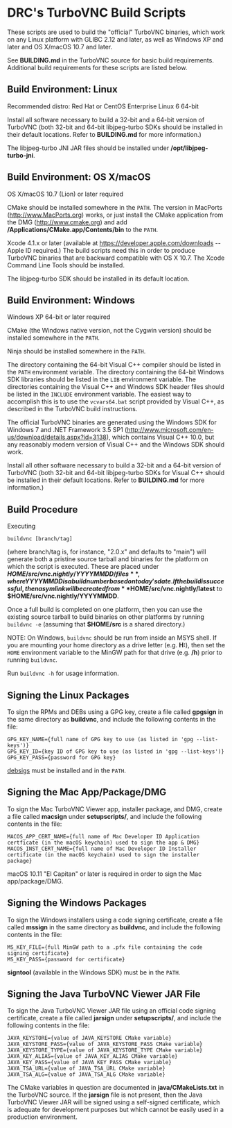 DRC's TurboVNC Build Scripts
=============================

These scripts are used to build the "official" TurboVNC binaries, which work
on any Linux platform with GLIBC 2.12 and later, as well as Windows XP and
later and OS X/macOS 10.7 and later.

See **BUILDING.md** in the TurboVNC source for basic build requirements.
Additional build requirements for these scripts are listed below.


Build Environment: Linux
------------------------

Recommended distro:  Red Hat or CentOS Enterprise Linux 6 64-bit

Install all software necessary to build a 32-bit and a 64-bit version of
TurboVNC (both 32-bit and 64-bit libjpeg-turbo SDKs should be installed in
their default locations.  Refer to **BUILDING.md** for more information.)

The libjpeg-turbo JNI JAR files should be installed under
**/opt/libjpeg-turbo-jni**.


Build Environment: OS X/macOS
-----------------------------

OS X/macOS 10.7 (Lion) or later required

CMake should be installed somewhere in the `PATH`.  The version in MacPorts
(<http://www.MacPorts.org>) works, or just install the CMake application from
the DMG (<http://www.cmake.org>) and add
**/Applications/CMake.app/Contents/bin** to the `PATH`.

Xcode 4.1.x or later (available at <https://developer.apple.com/downloads> --
Apple ID required.)  The build scripts need this in order to produce TurboVNC
binaries that are backward compatible with OS X 10.7.  The Xcode Command Line
Tools should be installed.

The libjpeg-turbo SDK should be installed in its default location.


Build Environment: Windows
--------------------------

Windows XP 64-bit or later required

CMake (the Windows native version, not the Cygwin version) should be installed
somewhere in the `PATH`.

Ninja should be installed somewhere in the `PATH`.

The directory containing the 64-bit Visual C++ compiler should be listed in the
`PATH` environment variable.  The directory containing the 64-bit Windows SDK
libraries should be listed in the `LIB` environment variable.  The directories
containing the Visual C++ and Windows SDK header files should be listed in the
`INCLUDE` environment variable.  The easiest way to accomplish this is to use
the `vcvars64.bat` script provided by Visual C++, as described in the
TurboVNC build instructions.

The official TurboVNC binaries are generated using the Windows SDK for
Windows 7 and .NET Framework 3.5 SP1
(<http://www.microsoft.com/en-us/download/details.aspx?id=3138>),
which contains Visual C++ 10.0, but any reasonably modern version of Visual
C++ and the Windows SDK should work.

Install all other software necessary to build a 32-bit and a 64-bit version of
TurboVNC (both 32-bit and 64-bit libjpeg-turbo SDKs for Visual C++ should be
installed in their default locations.  Refer to **BUILDING.md** for more
information.)


Build Procedure
---------------

Executing

    buildvnc [branch/tag]

(where branch/tag is, for instance, "2.0.x" and defaults to "main") will
generate both a pristine source tarball and binaries for the platform on which
the script is executed.  These are placed under
**$HOME/src/vnc.nightly/YYYYMMDD/files**, where YYYYMMDD is a build number
based on today's date.  If the build is successful, then a sym link will be
created from **$HOME/src/vnc.nightly/latest** to
**$HOME/src/vnc.nightly/YYYYMMDD**.

Once a full build is completed on one platform, then you can use the existing
source tarball to build binaries on other platforms by running `buildvnc -e`
(assuming that **$HOME/src** is a shared directory.)

NOTE: On Windows, `buildvnc` should be run from inside an MSYS shell.  If you
are mounting your home directory as a drive letter (e.g. **H:**), then set the
`HOME` environment variable to the MinGW path for that drive (e.g. **/h**)
prior to running `buildvnc`.

Run `buildvnc -h` for usage information.


Signing the Linux Packages
--------------------------

To sign the RPMs and DEBs using a GPG key, create a file called **gpgsign** in
the same directory as **buildvnc**, and include the following contents in the
file:

    GPG_KEY_NAME={full name of GPG key to use (as listed in 'gpg --list-keys')}
    GPG_KEY_ID={key ID of GPG key to use (as listed in 'gpg --list-keys')}
    GPG_KEY_PASS={password for GPG key}

[debsigs](https://gitlab.com/debsigs/debsigs/tags) must be installed and in the
`PATH`.

Signing the Mac App/Package/DMG
-------------------------------

To sign the Mac TurboVNC Viewer app, installer package, and DMG, create a file
called **macsign** under **setupscripts/**, and include the following contents
in the file:

    MACOS_APP_CERT_NAME={full name of Mac Developer ID Application certficate (in the macOS keychain) used to sign the app & DMG}
    MACOS_INST_CERT_NAME={full name of Mac Developer ID Installer certificate (in the macOS keychain) used to sign the installer package}

macOS 10.11 "El Capitan" or later is required in order to sign the Mac
app/package/DMG.

Signing the Windows Packages
----------------------------

To sign the Windows installers using a code signing certificate, create a file
called **mssign** in the same directory as **buildvnc**, and include the
following contents in the file:

    MS_KEY_FILE={full MinGW path to a .pfx file containing the code signing certificate}
    MS_KEY_PASS={password for certificate}

**signtool** (available in the Windows SDK) must be in the `PATH`.


Signing the Java TurboVNC Viewer JAR File
-----------------------------------------

To sign the Java TurboVNC Viewer JAR file using an official code signing
certificate, create a file called **jarsign** under **setupscripts/**,
and include the following contents in the file:

    JAVA_KEYSTORE={value of JAVA_KEYSTORE CMake variable}
    JAVA_KEYSTORE_PASS={value of JAVA_KEYSTORE_PASS CMake variable}
    JAVA_KEYSTORE_TYPE={value of JAVA_KEYSTORE_TYPE CMake variable}
    JAVA_KEY_ALIAS={value of JAVA_KEY_ALIAS CMake variable}
    JAVA_KEY_PASS={value of JAVA_KEY_PASS CMake variable}
    JAVA_TSA_URL={value of JAVA_TSA_URL CMake variable}
    JAVA_TSA_ALG={value of JAVA_TSA_ALG CMake variable}

The CMake variables in question are documented in **java/CMakeLists.txt** in
the TurboVNC source.  If the **jarsign** file is not present, then the Java
TurboVNC Viewer JAR will be signed using a self-signed certificate, which is
adequate for development purposes but which cannot be easily used in a
production environment.
